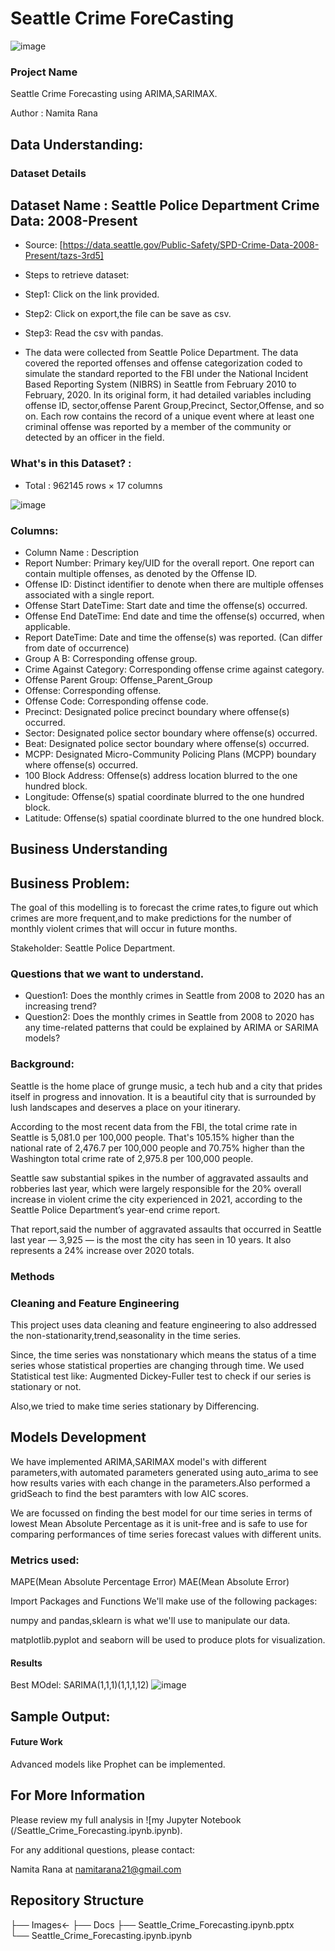 # Seattle Crime ForeCasting
![image](https://user-images.githubusercontent.com/3522782/157556522-073b4709-15f7-4813-97a8-13d800a6e9cf.jpeg)



### Project Name

Seattle Crime Forecasting using ARIMA,SARIMAX.

Author           : Namita Rana


## Data Understanding:

### Dataset Details

## Dataset Name : Seattle Police Department Crime Data: 2008-Present

* Source: [https://data.seattle.gov/Public-Safety/SPD-Crime-Data-2008-Present/tazs-3rd5]
* Steps to retrieve dataset:
* Step1: Click on the link provided.
* Step2: Click on export,the file can be save as csv.
* Step3: Read the csv with pandas.

* The data were collected from Seattle Police Department. The data covered the reported offenses and offense categorization coded to simulate the standard reported to the FBI under the National Incident Based Reporting System (NIBRS) in Seattle from February 2010 to February, 2020. In its original form, it had detailed variables including offense ID, sector,offense Parent Group,Precinct, Sector,Offense, and so on. Each row contains the record of a unique event where at least one criminal offense was reported by a member of the community or detected by an officer in the field.

### What's in this Dataset? : 

* Total : 962145 rows × 17 columns

![image](https://user-images.githubusercontent.com/3522782/157572896-b24c80f9-f224-402c-8da8-9005df9a640e.png)

### Columns:

* Column Name : Description
* Report Number: Primary key/UID for the overall report. One report can contain multiple offenses, as denoted by the Offense ID.
* Offense ID: Distinct identifier to denote when there are multiple offenses associated with a single report.
* Offense Start DateTime: Start date and time the offense(s) occurred.
* Offense End DateTime: End date and time the offense(s) occurred, when applicable.
* Report DateTime: Date and time the offense(s) was reported. (Can differ from date of occurrence)
* Group A B: Corresponding offense group.
* Crime Against Category: Corresponding offense crime against category.
* Offense Parent Group: Offense_Parent_Group
* Offense: Corresponding offense.
* Offense Code: Corresponding offense code.
* Precinct: Designated police precinct boundary where offense(s) occurred.
* Sector: Designated police sector boundary where offense(s) occurred.
* Beat: Designated police sector boundary where offense(s) occurred.
* MCPP: Designated Micro-Community Policing Plans (MCPP) boundary where offense(s) occurred.
* 100 Block Address: Offense(s) address location blurred to the one hundred block.
* Longitude: Offense(s) spatial coordinate blurred to the one hundred block.
* Latitude: Offense(s) spatial coordinate blurred to the one hundred block.

## Business Understanding
## Business Problem:

The goal of this modelling is to forecast the crime rates,to figure out which crimes are more frequent,and to make predictions for the number of monthly violent crimes that will occur in future months.

Stakeholder: Seattle Police Department.

### Questions that we want to understand.
* Question1: Does the monthly crimes in Seattle from 2008 to 2020 has an increasing trend?
* Question2: Does the monthly crimes in Seattle from 2008 to 2020 has any time-related patterns that could be explained by ARIMA or SARIMA models?

### Background:

Seattle is the home place of grunge music, a tech hub and a city that prides itself in progress and innovation. It is a beautiful city that is surrounded by lush landscapes and deserves a place on your itinerary.

According to the most recent data from the FBI, the total crime rate in Seattle is 5,081.0 per 100,000 people. That's 105.15% higher than the national rate of 2,476.7 per 100,000 people and 70.75% higher than the Washington total crime rate of 2,975.8 per 100,000 people.

Seattle saw substantial spikes in the number of aggravated assaults and robberies last year, which were largely responsible for the 20% overall increase in violent crime the city experienced in 2021, according to the Seattle Police Department’s year-end crime report.

That report,said the number of aggravated assaults that occurred in Seattle last year — 3,925 — is the most the city has seen in 10 years. It also represents a 24% increase over 2020 totals.

### Methods
### Cleaning and Feature Engineering
This project uses data cleaning and feature engineering to also addressed the non-stationarity,trend,seasonality in the time series.

Since, the time series was nonstationary which means the status of a time series whose statistical properties are changing through time.
We used Statistical test like: Augmented Dickey-Fuller test to check if our series is stationary or not.

Also,we tried to make time series stationary by Differencing.


## Models Development
We have implemented ARIMA,SARIMAX model's with different parameters,with automated parameters generated using auto_arima  to see how results varies with each change in the parameters.Also performed a gridSeach to find the best paramters with low AIC scores.

We are focussed on finding the best model for our time series in terms of lowest Mean Absolute Percentage as it is unit-free and is safe to use for comparing performances of time series forecast values with different units. 

### Metrics used:
MAPE(Mean Absolute Percentage Error)
MAE(Mean Absolute Error)

Import Packages and Functions
We'll make use of the following packages:

numpy and pandas,sklearn is what we'll use to manipulate our data.

matplotlib.pyplot and seaborn will be used to produce plots for visualization.


#### Results
Best MOdel: SARIMA(1,1,1)(1,1,1,12) 
![image](https://user-images.githubusercontent.com/3522782/157556730-cbfea181-8aa1-4cb6-949a-c5adff43f86c.png)

## Sample Output:


#### Future Work
Advanced models like Prophet can be implemented.

## For More Information
Please review my full analysis in ![my Jupyter Notebook (/Seattle_Crime_Forecasting.ipynb.ipynb).

For any additional questions, please contact:

Namita Rana at namitarana21@gmail.com


## Repository Structure
├── Images<- 
├── Docs
├── Seattle_Crime_Forecasting.ipynb.pptx                               
└── Seattle_Crime_Forecasting.ipynb.ipynb                           


